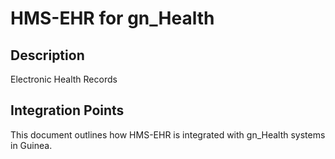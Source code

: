 # HMS-EHR for gn_Health

## Description

Electronic Health Records

## Integration Points

This document outlines how HMS-EHR is integrated with gn_Health systems in Guinea.
